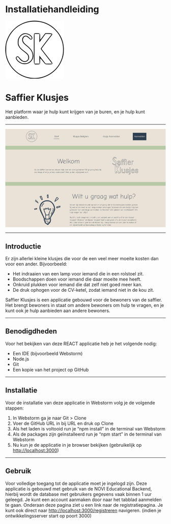 # Installatiehandleiding


![Logo](https://github.com/theGpoint7/Eindopdracht-Novi-Frontend/blob/main/src/assets/SK-logo.svg)

# Saffier Klusjes

Het platform waar je hulp kunt krijgen van je buren, en je hulp kunt aanbieden.

---

![Home Page](https://github.com/theGpoint7/Eindopdracht-Novi-Frontend/blob/main/src/assets/homepage.jpg)

--- 

## Introductie

Er zijn allerlei kleine klusjes die voor de een veel meer moeite kosten dan voor een ander. Bijvoorbeeld:
-	Het indraaien van een lamp voor iemand die in een rolstoel zit. 
-	Boodschappen doen voor iemand die daar moeite mee heeft.  
-	Onkruid plukken voor iemand die dat zelf niet goed meer kan. 
-	De druk ophogen voor de CV-ketel, zodat iemand niet in de kou zit.

Saffier Klusjes is een applicatie gebouwd voor de bewoners van de saffier. Het brengt bewoners in staat om andere bewoners om hulp te vragen, en je kunt ook je hulp aanbieden aan andere bewoners. 

---

## Benodigdheden

Voor het bekijken van deze REACT applicatie heb je het volgende nodig: 
-	Een IDE (bijvoorbeeld Webstorm)
-	Node.js
-	Git
-	Een kopie van het project op GitHub

---

## Installatie

Voor de installatie van deze applicatie in Webstorm volg je de volgende stappen: 
1)	In Webstorm ga je naar Git > Clone
2)	Voer de GitHub URL in bij URL en druk op Clone
3)	Als het laden is voltooid run je “npm install” in de terminal van Webstorm
4)	Als de packages zijn geïnstalleerd run je “npm start” in de terminal van Webstorm
5)	Nu kun je de applicatie in je browser bekijken (gebruikelijk op [http://localhost:3000](http://localhost:3000))

---

## Gebruik 

Voor volledige toegang tot de applicatie moet je ingelogd zijn. Deze applicatie is gebouwd met gebruik van de NOVI Educational Backend, hierbij wordt de database met gebruikers gegevens vaak binnen 1 uur geleegd. Je kunt een account aanmaken door naar het tabblad aanmelden te gaan. Onderaan deze pagina ziet u een link naar de registratiepagina. Je kunt ook direct naar [http://localhost:3000/registreren](http://localhost:3000/registreren) navigeren. (indien je ontwikkelingsserver start op poort 3000)





